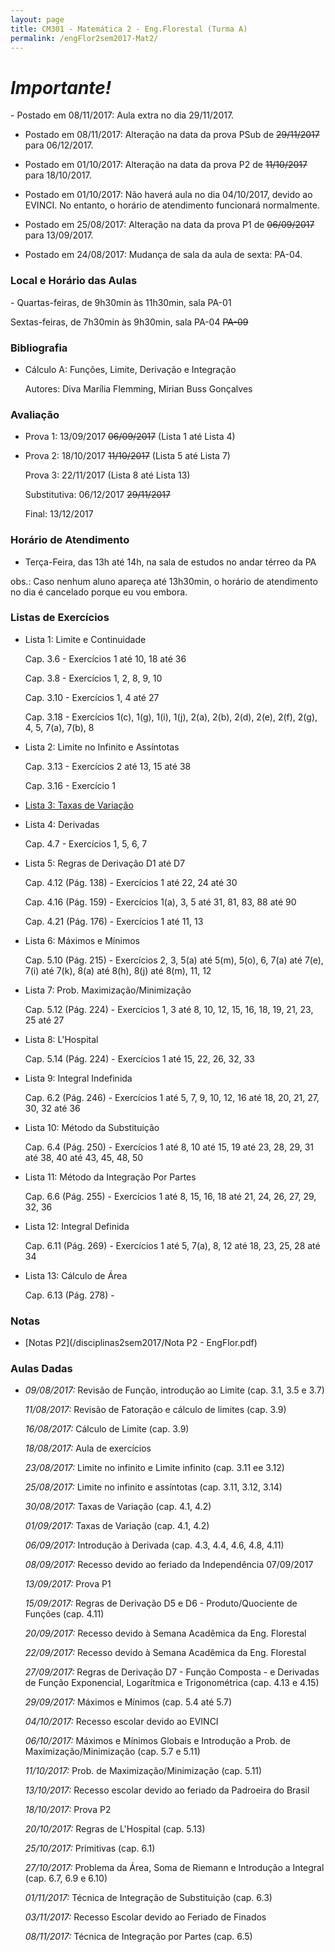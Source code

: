 ```yaml
---
layout: page
title: CM301 - Matemática 2 - Eng.Florestal (Turma A)
permalink: /engFlor2sem2017-Mat2/
---
```


<h1><b><i>Importante!</i></b></h1>
- Postado em 08/11/2017: Aula extra no dia 29/11/2017.

- Postado em 08/11/2017: Alteração na data da prova PSub de <strike>29/11/2017</strike> para 06/12/2017.

- Postado em 01/10/2017: Alteração na data da prova P2 de <strike>11/10/2017</strike> para 18/10/2017.

- Postado em 01/10/2017: Não haverá aula no dia 04/10/2017, devido ao EVINCI. No entanto, o horário de atendimento funcionará normalmente.

- Postado em 25/08/2017: Alteração na data da prova P1 de <strike>06/09/2017</strike> para 13/09/2017.

- Postado em 24/08/2017: Mudança de sala da aula de sexta: PA-04.

<h3>Local e Horário das Aulas</h3>
- Quartas-feiras, de 9h30min às 11h30min, sala PA-01

  Sextas-feiras, de 7h30min às 9h30min, sala PA-04 <strike>PA-09</strike>
  
<h3>Bibliografia</h3>

- Cálculo A: Funções, Limite, Derivação e Integração 
	
  Autores: Diva Marília Flemming, Mirian Buss Gonçalves

<h3>Avaliação</h3>

- Prova 1: 13/09/2017 <strike>06/09/2017</strike> (Lista 1 até Lista 4)
  
- Prova 2: 18/10/2017 <strike>11/10/2017</strike> (Lista 5 até Lista 7)
  
  Prova 3: 22/11/2017 (Lista 8 até Lista 13)
  
  Substitutiva: 06/12/2017 <strike>29/11/2017</strike>
  
  Final: 13/12/2017

<h3>Horário de Atendimento</h3>

- Terça-Feira, das 13h até 14h, na sala de estudos no andar térreo da PA

obs.: Caso nenhum aluno apareça até 13h30min, o horário de atendimento no dia é cancelado porque eu vou embora.

<h3>Listas de Exercícios</h3>

- Lista 1: Limite e Continuidade

  Cap. 3.6 - Exercícios 1 até 10, 18 até 36

  Cap. 3.8 - Exercícios 1, 2, 8, 9, 10

  Cap. 3.10 - Exercícios 1, 4 até 27

  Cap. 3.18 - Exercícios 1(c), 1(g), 1(i), 1(j), 2(a), 2(b), 2(d), 2(e), 2(f), 2(g), 4, 5, 7(a), 7(b), 8

- Lista 2: Limite no Infinito e Assíntotas

  Cap. 3.13 - Exercícios 2 até 13, 15 até 38

  Cap. 3.16 - Exercício 1
  
- [Lista 3: Taxas de Variação](/disciplinas2sem2017/Lista3-AEF-taxaVar.pdf)

- Lista 4: Derivadas

  Cap. 4.7 - Exercícios 1, 5, 6, 7
  
- Lista 5: Regras de Derivação D1 até D7

  Cap. 4.12 (Pág. 138) - Exercícios 1 até 22, 24 até 30

  Cap. 4.16 (Pág. 159) - Exercícios 1(a), 3, 5 até 31, 81, 83, 88 até 90
  
  Cap. 4.21 (Pág. 176) - Exercícios 1 até 11, 13
 
- Lista 6: Máximos e Mínimos

  Cap. 5.10 (Pág. 215) - Exercícios 2, 3, 5(a) até 5(m), 5(o), 6, 7(a) até 7(e), 7(i) até 7(k), 8(a) até 8(h), 8(j) até 8(m), 11, 12

- Lista 7: Prob. Maximização/Minimização

  Cap. 5.12 (Pág. 224) - Exercícios 1, 3 até 8, 10, 12, 15, 16, 18, 19, 21, 23, 25 até 27

- Lista 8: L'Hospital

  Cap. 5.14 (Pág. 224) - Exercícios 1 até 15, 22, 26, 32, 33

- Lista 9: Integral Indefinida

  Cap. 6.2 (Pág. 246) - Exercícios 1 até 5, 7, 9, 10, 12, 16 até 18, 20, 21, 27, 30, 32 até 36
  
- Lista 10: Método da Substituição

  Cap. 6.4 (Pág. 250) - Exercícios 1 até 8, 10 até 15, 19 até 23, 28, 29, 31 até 38, 40 até 43, 45, 48, 50
  
- Lista 11: Método da Integração Por Partes

  Cap. 6.6 (Pág. 255) - Exercícios 1 até 8, 15, 16, 18 até 21, 24, 26, 27, 29, 32, 36

- Lista 12: Integral Definida

  Cap. 6.11 (Pág. 269) - Exercícios 1 até 5, 7(a), 8, 12 até 18, 23, 25, 28 até 34
  
- Lista 13: Cálculo de Área

  Cap. 6.13 (Pág. 278) - 
    
<h3>Notas</h3>

- [Notas P2](/disciplinas2sem2017/Nota P2 - EngFlor.pdf)

<h3>Aulas Dadas</h3>

- _09/08/2017:_ Revisão de Função, introdução ao Limite (cap. 3.1, 3.5 e 3.7)

  _11/08/2017:_ Revisão de Fatoração e cálculo de limites (cap. 3.9)
  
  _16/08/2017:_ Cálculo de Limite (cap. 3.9)
  
  _18/08/2017:_ Aula de exercícios
  
  _23/08/2017:_ Limite no infinito e Limite infinito (cap. 3.11 ee 3.12)
  
  _25/08/2017:_ Limite no infinito e assíntotas (cap. 3.11, 3.12, 3.14)
  
  _30/08/2017:_ Taxas de Variação (cap. 4.1, 4.2)
  
  _01/09/2017:_ Taxas de Variação (cap. 4.1, 4.2)
  
  _06/09/2017:_ Introdução à Derivada (cap. 4.3, 4.4, 4.6, 4.8, 4.11)
  
  _08/09/2017:_ Recesso devido ao feriado da Independência 07/09/2017

  _13/09/2017:_ Prova P1
  
  _15/09/2017:_ Regras de Derivação D5 e D6 - Produto/Quociente de Funções (cap. 4.11)  
  
  _20/09/2017:_ Recesso devido à Semana Acadêmica da Eng. Florestal
  
  _22/09/2017:_ Recesso devido à Semana Acadêmica da Eng. Florestal

  _27/09/2017:_ Regras de Derivação D7 - Função Composta - e Derivadas de Função Exponencial, Logarítmica e Trigonométrica (cap. 4.13 e 4.15)
  
  _29/09/2017:_ Máximos e Mínimos (cap. 5.4 até 5.7)

  _04/10/2017:_ Recesso escolar devido ao EVINCI
  
  _06/10/2017:_ Máximos e Mínimos Globais e Introdução a Prob. de Maximização/Minimização (cap. 5.7 e 5.11)

  _11/10/2017:_ Prob. de Maximização/Minimização (cap. 5.11)
  
  _13/10/2017:_ Recesso escolar devido ao feriado da Padroeira do Brasil

  _18/10/2017:_ Prova P2
  
  _20/10/2017:_ Regras de L'Hospital (cap. 5.13)
  
  _25/10/2017:_ Primitivas (cap. 6.1)  
  
  _27/10/2017:_ Problema da Área, Soma de Riemann e Introdução a Integral (cap. 6.7, 6.9 e 6.10)

  _01/11/2017:_ Técnica de Integração de Substituição (cap. 6.3)

  _03/11/2017:_ Recesso Escolar devido ao Feriado de Finados

  _08/11/2017:_ Técnica de Integração por Partes (cap. 6.5)
